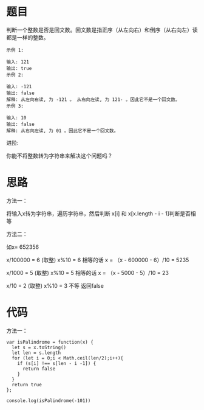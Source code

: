# 题目
判断一个整数是否是回文数。回文数是指正序（从左向右）和倒序（从右向左）读都是一样的整数。


```
示例 1:

输入: 121
输出: true
示例 2:

输入: -121
输出: false
解释: 从左向右读, 为 -121 。 从右向左读, 为 121- 。因此它不是一个回文数。
示例 3:

输入: 10
输出: false
解释: 从右向左读, 为 01 。因此它不是一个回文数。
```

进阶:

你能不将整数转为字符串来解决这个问题吗？

# 思路
方法一：

将输入x转为字符串，遍历字符串，然后判断 x[i] 和 x[x.length - i - 1]判断是否相等

方法二： 

如x= 652356

x/100000 = 6 (取整)    x%10 = 6  相等的话  x =  （x - 600000 - 6）/10 = 5235

x/1000 = 5 (取整)    x%10 = 5  相等的话  x =  （x - 5000 - 5）/10 = 23

x/10 = 2  (取整)   x%10 = 3 不等   返回false


# 代码

方法一：

```
var isPalindrome = function(x) {
  let s = x.toString()
  let len = s.length
  for (let i = 0;i < Math.ceil(len/2);i++){
    if (s[i] !== s[len - i -1]) {
      return false
    }
  }
  return true
};

console.log(isPalindrome(-101))
```
